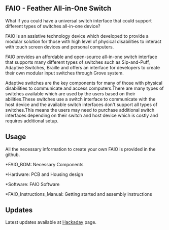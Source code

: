 ## FAIO - Feather All-in-One Switch

What if you could have a universal switch interface that could support different types of switches all-in-one device? 

FAIO is an assistive technology device which developed to provide a modular solution for those with high level of physical disabilities to interact with touch screen devices and personal computers.

FAIO provides an affordable and open-source all-in-one switch interface that supports many different types of switches such as Sip-and-Puff, Adaptive Switches, Braille and offers an interface for developers to create their own modular input switches through Grove system.

Adaptive switches are the key components for many of those with physical disabilities to communicate and access computers.There are many types of switches available which are used by the users based on their abilities.These switches use a switch interface to communicate with the host device and the available switch interfaces don't support all types of switches.This means the users may need to purchase additional switch interfaces depending on their switch and host device which is costly and requires additional setup.

## Usage

All the necessary information to create your own FAIO is provided in the github.

*FAIO_BOM: Necessary Components 

*Hardware: PCB and Housing design

*Software: FAIO Software

*FAIO_Instructions_Manual: Getting started and assembly instructions

## Updates 

Latest updates available at <a href="https://hackaday.io/project/27039-faio-feather-all-in-one-switch">Hackaday</a> page.


